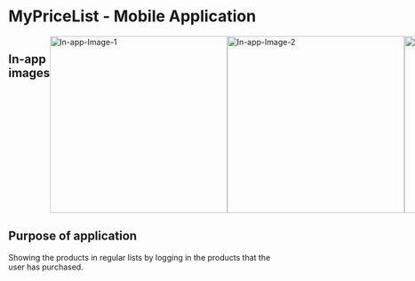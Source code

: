# MyPriceList - Mobile Application
<div style="display: flex;">
  <h2>In-app images</h2>
<img src="https://i.ibb.co/nCnmtCs/Screenshot-1625605730.png" width="319" alt="In-app-Image-1" border="0">
<img src="https://i.ibb.co/tJDPckY/Screenshot-1625605737.png" width="319" alt="In-app-Image-2" border="0">
<img src="https://i.ibb.co/ngqjDHK/Screenshot-1625605742.png" width="319" alt="In-app-Image-3" border="0">
</div>

<h2>Purpose of application</h2>
Showing the products in regular lists by logging in the products that the user has purchased.
